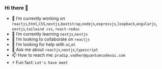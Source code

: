 ### Hi there 👋

- 🔭 I’m currently working on `reactjs`,`html`,`CSS`,`nextjs`,`bootstrap`,`nodejs`,`expressjs`,`loopback`,`angularjs`,`nestjs`,`tailwind css`, `react-redux`
- 🌱 I’m currently learning `nextjs`,`nestjs`
- 👯 I’m looking to collaborate on `reactjs`
- 🤔 I’m looking for help with `ai`,`ml`
- 💬 Ask me about `reactjs`,`nextjs`,`typescript`
- 📫 How to reach me: `pradip.vadher@quantumcodexai.com`
- ⚡ Fun fact: `Let's have meet`
